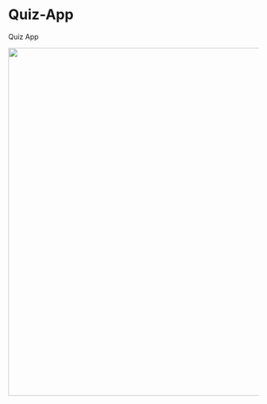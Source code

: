# Quiz-App
Quiz App



<img height="700" src="https://github.com/OdongoWaga/Quiz-App/blob/master/assets/Sep-08-2019%2021-18-41.gif" />




